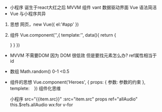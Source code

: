 - 小程序 诞生于react大红之后
  MVVM 组件 vant
  数据驱动界面
  Vue 语法简洁
- Vue 与小程序共异
1. 思想
  网页，new Vue({
    el:'#app'
  })
2. 组件
  Vue.component('',{
    template:'',
    data(){
      return {

      }
    }
  })

  - MVVM 不需要DOM 因为 DOM 很低效
  但是要找元素怎么办?  ref属性相当于id

  - 数组
  Math.random() 0-1  <0.5


  - 组件的思想
     Vue.component('Heroes', {
       props: {
         参数: 参数的约束
       },
       templete: `
       `
     })
     组件化思维
     <Heroes :heroes="heroes"/>

     小程序 src="{{item.src}}"
     :src="item.src"
     props
     ref="allAudio" this.$refs.allAudio
     wx:for  v-for